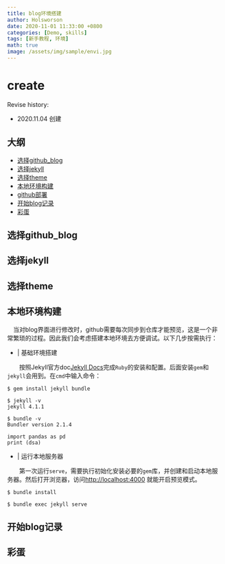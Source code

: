 ```yaml
---
title: blog环境搭建
author: Holsworson
date: 2020-11-01 11:33:00 +0800
categories: [Demo, skills]
tags: [新手教程, 环境]
math: true
image: /assets/img/sample/envi.jpg
---
```


# create 

Revise history:
- 2020.11.04 创建

## 大纲
- [选择github_blog](#选择github_blog)
- [选择jekyll](#选择jekyll)
- [选择theme](#选择theme)
- [本地环境构建](#本地环境构建)
- [github部署](#github部署)
- [开始blog记录](#开始blog记录)
- [彩蛋](#彩蛋)


## 选择github_blog

## 选择jekyll

## 选择theme

## 本地环境构建
&#8195;当对blog界面进行修改时，github需要每次同步到仓库才能预览，这是一个非常繁琐的过程。因此我们会考虑搭建本地环境去方便调试。以下几步按需执行：

- | 基础环境搭建

&#8195;&#8195;按照Jekyll官方doc[Jekyll Docs](https://jekyllrb.com/docs/installation/)完成`Ruby`的安装和配置。后面安装`gem`和`jekyll`会用到。在`cmd`中输入命令：
```console
$ gem install jekyll bundle

$ jekyll -v
jekyll 4.1.1

$ bundle -v
Bundler version 2.1.4
```

```mkdown
import pandas as pd
print (dsa)
```

- | 运行本地服务器

&#8195;&#8195;第一次运行`serve`，需要执行初始化安装必要的`gem`库，并创建和启动本地服务器。然后打开浏览器，访问[http://localhost:4000](#http://localhost:4000) 就能开启预览模式。
```console
$ bundle install

$ bundle exec jekyll serve
```



## 开始blog记录

## 彩蛋
